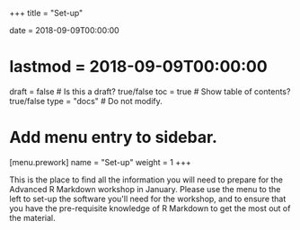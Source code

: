 +++
title = "Set-up"

date = 2018-09-09T00:00:00
# lastmod = 2018-09-09T00:00:00

draft = false  # Is this a draft? true/false
toc = true  # Show table of contents? true/false
type = "docs"  # Do not modify.

# Add menu entry to sidebar.
[menu.prework]
  name = "Set-up"
  weight = 1
+++

This is the place to find all the information you will need to prepare for the Advanced R Markdown workshop in January. Please use the menu to the left to set-up the software you'll need for the workshop, and to ensure that you have the pre-requisite knowledge of R Markdown to get the most out of the material.